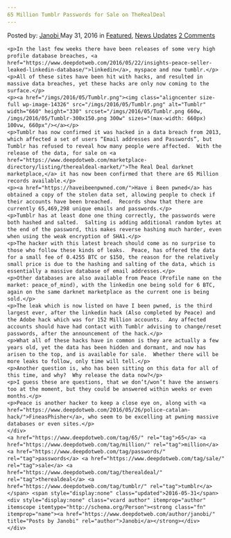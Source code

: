 ```yaml
---
65 Million Tumblr Passwords for Sale on TheRealDeal
---
```

<article class="post-listing post-14325 post type-post status-publish format-standard has-post-thumbnail hentry  tag-3813 tag-million tag-passwords tag-sale tag-therealdeal tag-tumblr">
    <div class="post-inner">
        <span>Posted by: <a href="https://www.deepdotweb.com/author/janobi/" title="">Janobi </a></span>
    <span>May 31, 2016</span>
    <span>in <a href="https://www.deepdotweb.com/category/deepdot-news/" rel="category tag">Featured</a>, <a href="https://www.deepdotweb.com/category/news-updates/" rel="category tag">News Updates</a></span>
    <span><a href="https://www.deepdotweb.com/2016/05/31/65-million-tumblr-passwords-sale-therealdeal-market/#comments">2 Comments</a></span>
    </p>
    <div class="clear"></div>
    
    <p>In the last few weeks there have been releases of some very high profile database breaches, <a href="https://www.deepdotweb.com/2016/05/22/insights-peace-seller-leaked-linkedin-database/">linkedin</a>, myspace and now tumblr.</p>
    <p>All of these sites have been hit with hacks, and resulted in massive data breaches, yet these hacks are only now coming to the surface.</p>
    <p><a href="/imgs/2016/05/Tumblr.png"><img class="aligncenter size-full wp-image-14326" src="/imgs/2016/05/Tumblr.png" alt="Tumblr" width="660" height="330" srcset="/imgs/2016/05/Tumblr.png 660w, /imgs/2016/05/Tumblr-300x150.png 300w" sizes="(max-width: 660px) 100vw, 660px"/></a></p>
    <p>Tumblr has now confirmed it was hacked in a data breach from 2013, which affected a set of users “Email addresses and Passwords”, but Tumblr has refused to reveal how many people were affected.  With the release of the data, for sale on <a href="https://www.deepdotweb.com/marketplace-directory/listing/therealdeal-market/">The Real Deal darknet marketplace,</a> it has now been confirmed that there are 65 Million records available.</p>
    <p><a href="https://haveibeenpwned.com/">Have i Been pwned</a> has obtained a copy of the stolen data set, allowing people to check if their accounts have been breached.  Records show that there are currently 65,469,298 unique emails and passwords.</p>
    <p>Tumblr has at least done one thing correctly, the passwords were both hashed and salted.  Salting is adding additional random bytes at the end of the password, this makes reverse hashing much harder, even when using the weak encryption of SHA1.</p>
    <p>The hacker with this latest breach should come as no surprise to those who follow these kinds of leaks.  Peace, has offered the data for a small fee of 0.4255 BTC or $150, the reason for the relatively small price is due to the hashing and salting of the data, which is essentially a massive database of email addresses.</p>
    <p>Other databases are also available from Peace (Profile name on the market: peace_of_mind), with the linkedin one being sold for 6 BTC, again on the same darknet marketplace as the current one is being sold.</p>
    <p>The leak which is now listed on have I been pwned, is the third largest ever, after the linkedin hack (Also completed by Peace) and the Adobe hack which was for 152 Million accounts.  Any affected accounts should have had contact with Tumblr advising to change/reset passwords, after the announcement of the hack.</p>
    <p>What all of these hacks have in common is they are actually a few years old, yet the data has been hidden and dormant, and now has arisen to the top, and is available for sale.  Whether there will be more leaks to follow, only time will tell.</p>
    <p>Another question is, who has been sitting on this data for all of this time, and why?  Why release the data now?</p>
    <p>I guess these are questions, that we don’t/won’t have the answers too at the moment, but they could be answered within weeks or even months.</p>
    <p>Peace is another hacker to keep a close eye on, along with <a href="https://www.deepdotweb.com/2016/05/26/police-catalan-hack/">FineasPhisher</a>, who seem to be excelling at pwning massive databases or even sites.</p>
    </div>
    <a href="https://www.deepdotweb.com/tag/65/" rel="tag">65</a> <a href="https://www.deepdotweb.com/tag/million/" rel="tag">million</a> <a href="https://www.deepdotweb.com/tag/passwords/" rel="tag">passwords</a> <a href="https://www.deepdotweb.com/tag/sale/" rel="tag">sale</a> <a href="https://www.deepdotweb.com/tag/therealdeal/" rel="tag">therealdeal</a> <a href="https://www.deepdotweb.com/tag/tumblr/" rel="tag">tumblr</a></span> <span style="display:none" class="updated">2016-05-31</span>
    <div style="display:none" class="vcard author" itemprop="author" itemscope itemtype="http://schema.org/Person"><strong class="fn" itemprop="name"><a href="https://www.deepdotweb.com/author/janobi/" title="Posts by Janobi" rel="author">Janobi</a></strong></div>
    </div>
</article>

